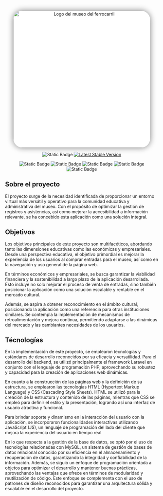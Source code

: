 <p align="center"><a href="https://www.museodelferrocarril.org/" target="_blank"><img src="https://www.museodelferrocarril.org/prensa/img/Logo_MuseoFFE_azul.png" width="450" alt="Logo del museo del ferrocarril" style="border-radius: 30px; box-shadow: 0px 0px 20px gray; background: white;"></a></p>

<p align="center">
<img alt="Static Badge" src="https://img.shields.io/badge/LARABEL-%23FF2D20">
<a href="https://packagist.org/packages/laravel/framework"><img src="https://img.shields.io/packagist/v/laravel/framework" alt="Latest Stable Version"></a>
</p>

<center>

![Static Badge](https://img.shields.io/badge/HTML-%23E34F26)
![Static Badge](https://img.shields.io/badge/CSS-%23007ACC)
![Static Badge](https://img.shields.io/badge/JAVASCRIPT-%23F0DB4F)
![Static Badge](https://img.shields.io/badge/BLADE-%23b30c25) ![Static Badge](https://img.shields.io/badge/PHP-%23777BB3)

</center>

## Sobre el proyecto

El proyecto surge de la necesidad identificada de proporcionar un entorno virtual más versátil y operativo para la comunidad educativa y administrativa del museo. Con el propósito de optimizar la gestión de registros y asistencias, así como mejorar la accesibilidad a información relevante, se ha concebido esta aplicación como una solución integral.

## Objetivos

Los objetivos principales de este proyecto son multifacéticos, abordando tanto las dimensiones educativas como las económicas y empresariales. Desde una perspectiva educativa, el objetivo primordial es mejorar la experiencia de los usuarios al comprar entradas para el museo, así como en la navegación y uso general de la página web.

En términos económicos y empresariales, se busca garantizar la viabilidad financiera y la sostenibilidad a largo plazo de la aplicación desarrollada. Esto incluye no solo mejorar el proceso de venta de entradas, sino también posicionar la aplicación como una solución escalable y rentable en el mercado cultural.

Además, se aspira a obtener reconocimiento en el ámbito cultural, posicionando la aplicación como una referencia para otras instituciones similares. Se contempla la implementación de mecanismos de retroalimentación y mejora continua, permitiendo adaptarse a las dinámicas del mercado y las cambiantes necesidades de los usuarios.

## Técnologías

En la implementación de este proyecto, se emplearon tecnologías y estándares de desarrollo reconocidos por su eficacia y versatilidad. Para el desarrollo del backend, se utilizó principalmente el framework Laravel en conjunto con el lenguaje de programación PHP, aprovechando su robustez y capacidad para la creación de aplicaciones web dinámicas.

En cuanto a la construcción de las páginas web y la definición de su estructura, se emplearon las tecnologías HTML (Hypertext Markup Language) y CSS (Cascading Style Sheets). HTML se utilizó para la creación de la estructura y contenido de las páginas, mientras que CSS se empleó para definir el estilo y la presentación, logrando así una interfaz de usuario atractiva y funcional.

Para brindar soporte y dinamismo en la interacción del usuario con la aplicación, se incorporaron funcionalidades interactivas utilizando JavaScript (JS), un lenguaje de programación del lado del cliente que mejora la experiencia del usuario en tiempo real.

En lo que respecta a la gestión de la base de datos, se optó por el uso de tecnologías relacionadas con MySQL, un sistema de gestión de bases de datos relacional conocido por su eficiencia en el almacenamiento y recuperación de datos, garantizando la integridad y confiabilidad de la información.
Además, se siguió un enfoque de programación orientada a objetos para optimizar el desarrollo y mantener buenas prácticas, aprovechando las ventajas que ofrece en términos de modularidad y reutilización de código. Este enfoque se complementa con el uso de patrones de diseño reconocidos para garantizar una arquitectura sólida y escalable en el desarrollo del proyecto.
